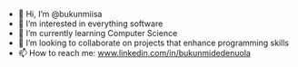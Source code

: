 - 👋 Hi, I’m @bukunmiisa 
- 👀 I’m interested in everything software 
- 🌱 I’m currently learning Computer Science
- 💞️ I’m looking to collaborate on projects that enhance programming skills
- 📫 How to reach me: www.linkedin.com/in/bukunmidedenuola

<!---
bukunmiisa/bukunmiisa is a ✨ special ✨ repository because its `README.md` (this file) appears on your GitHub profile.
You can click the Preview link to take a look at your changes.
--->
